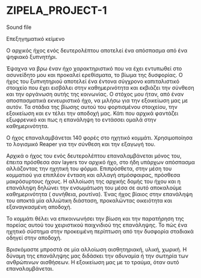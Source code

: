 # ZIPELA_PROJECT-1
Sound file

Επεξηγηματικό κείμενο

Ο αρχικός ήχος ενός δευτερολέπτου αποτελεί ένα απόσπασμα από ένα ψηφιακό ξυπνητήρι.

Έψαχνα να βρω έναν ήχο χαρακτηριστικό που να έχει εντυπωθεί στο ασυνείδητο μου και προκαλεί ερεθίσματα, το βίωμα της δυσφορίας. Ο ήχος του ξυπνητηριού αποτελεί ένα έντονα σύγχρονο καπιταλιστικό στοιχείο που έχει εισβάλει στην καθημερινότητα και εκβιάζει την σύνθεση και την οργάνωση αυτής της κοινωνίας. Ο στόχος μου ήταν, από έναν αποσπασματικά εκνευριστικό ήχο, να μιλήσω για την εξοικείωση μας με αυτόν. Τα στάδια της βίωσης αυτού του φορτισμένου στοιχείου, την εξοικείωση και εν τέλει την αποδοχή μας. Κάτι που αρχικά φαντάζει εξωφρενικό και πως η επανάληψη το εντάσσει ομαλά στην καθημερινότητα.

Ο ήχος επαναλαμβάνεται 140 φορές στο ηχητικό κομμάτι. Χρησιμοποίησα το λογισμικό Reaper για την σύνθεση και την εξαγωγή του. 

Αρχικά ο ήχος του ενός δευτερολέπτου επαναλαμβάνεται μόνος του, έπειτα πρόσθεσα σαν layers τον αρχικό ήχο, στο ήδη υπάρχων απόσπασμα αλλάζοντας την ηχητική του φόρμα. Επιπρόσθετα, στην μέση του κομματιού για επιπλέον ένταση και αλλαγή ατμόσφαιρας, πρόσθεσα μακρόσυρτους ήχους. Η αλλοίωση της αρχικής δομής του ήχου και η επανάληψη δηλώνει την ενσωμάτωση του μέσα σε αυτό αποκαλούμε καθημερινότητα ( συνήθεια, ρουτίνα). Ένας ήχος βίαιος στην επανάληψη του αποκτά μία αλλιώτικη διάσταση, προκαλώντας οικειότητα και εξαναγκασμένη αποδοχή.

Το κομμάτι θέλει να επικοινωνήσει την βίωση και την παρατήρηση της πορείας αυτού του χειριστικού παιχνιδιού της επανάληψης. Το πώς ένα ηχητικό σύστημα στην προκειμένη περίπτωση από την δυσφορία σταδιακά οδηγεί  στην αποδοχή.

Βρισκόμαστε μπροστά σε μία αλλοίωση αισθητηριακή, υλική, χωρική. Η δύναμη της επανάληψης μας διδάσκει την αδυναμία ή την σωτηρία των ανθρώπινων αισθήσεων. Η εξοικείωση μας με το τραύμα, όταν αυτό επαναλαμβάνεται.
